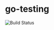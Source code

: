 # go-testing

![Build Status](https://travis-ci.org/cyber-dojo-languages/go-testing.svg?branch=master)

